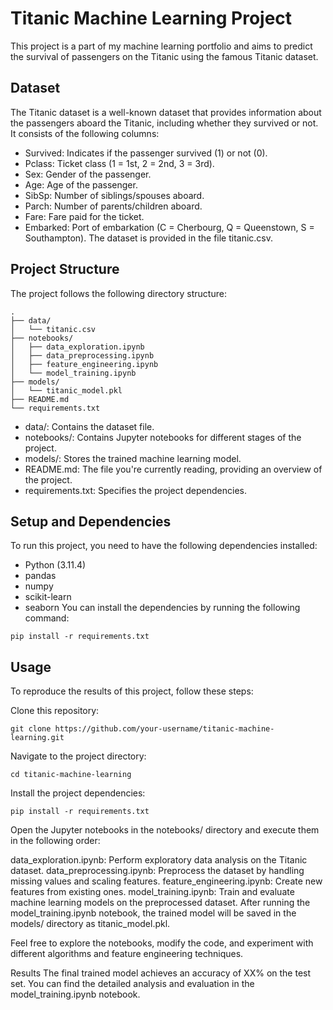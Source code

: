 # Titanic Machine Learning Project
This project is a part of my machine learning portfolio and aims to predict the survival of passengers on the Titanic using the famous Titanic dataset.

## Dataset
The Titanic dataset is a well-known dataset that provides information about the passengers aboard the Titanic, including whether they survived or not. It consists of the following columns:

- Survived: Indicates if the passenger survived (1) or not (0).
- Pclass: Ticket class (1 = 1st, 2 = 2nd, 3 = 3rd).
- Sex: Gender of the passenger.
- Age: Age of the passenger.
- SibSp: Number of siblings/spouses aboard.
- Parch: Number of parents/children aboard.
- Fare: Fare paid for the ticket.
- Embarked: Port of embarkation (C = Cherbourg, Q = Queenstown, S = Southampton).
The dataset is provided in the file titanic.csv.

## Project Structure
The project follows the following directory structure:
```
.
├── data/
│   └── titanic.csv
├── notebooks/
│   ├── data_exploration.ipynb
│   ├── data_preprocessing.ipynb
│   ├── feature_engineering.ipynb
│   └── model_training.ipynb
├── models/
│   └── titanic_model.pkl
├── README.md
└── requirements.txt
```
- data/: Contains the dataset file.
- notebooks/: Contains Jupyter notebooks for different stages of the project.
- models/: Stores the trained machine learning model.
- README.md: The file you're currently reading, providing an overview of the project.
- requirements.txt: Specifies the project dependencies.

## Setup and Dependencies
To run this project, you need to have the following dependencies installed:

- Python (3.11.4)
- pandas
- numpy
- scikit-learn
- seaborn
You can install the dependencies by running the following command:

`pip install -r requirements.txt`

## Usage
To reproduce the results of this project, follow these steps:

Clone this repository:

`git clone https://github.com/your-username/titanic-machine-learning.git`

Navigate to the project directory:

`cd titanic-machine-learning`

Install the project dependencies:

`pip install -r requirements.txt`

Open the Jupyter notebooks in the notebooks/ directory and execute them in the following order:

data_exploration.ipynb: Perform exploratory data analysis on the Titanic dataset.
data_preprocessing.ipynb: Preprocess the dataset by handling missing values and scaling features.
feature_engineering.ipynb: Create new features from existing ones.
model_training.ipynb: Train and evaluate machine learning models on the preprocessed dataset.
After running the model_training.ipynb notebook, the trained model will be saved in the models/ directory as titanic_model.pkl.

Feel free to explore the notebooks, modify the code, and experiment with different algorithms and feature engineering techniques.

Results
The final trained model achieves an accuracy of XX% on the test set. You can find the detailed analysis and evaluation in the model_training.ipynb notebook.